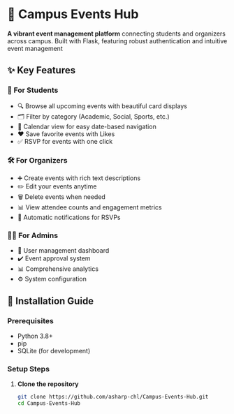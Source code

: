 # 🌟 Campus Events Hub

**A vibrant event management platform** connecting students and organizers across campus. Built with Flask, featuring robust authentication and intuitive event management

## ✨ Key Features

### 🎯 For Students
- 🔍 Browse all upcoming events with beautiful card displays
- 🗂️ Filter by category (Academic, Social, Sports, etc.)
- 📅 Calendar view for easy date-based navigation
- ❤️ Save favorite events with Likes
- ✅ RSVP for events with one click

### 🛠️ For Organizers
- ➕ Create events with rich text descriptions
- ✏️ Edit your events anytime
- 🗑️ Delete events when needed
- 📊 View attendee counts and engagement metrics
- 🔔 Automatic notifications for RSVPs

### 👨‍💻 For Admins
- 👥 User management dashboard
- ✔️ Event approval system
- 📊 Comprehensive analytics
- ⚙️ System configuration

## 🚀 Installation Guide

### Prerequisites
- Python 3.8+
- pip
- SQLite (for development)

### Setup Steps

1. **Clone the repository**
   ```bash
   git clone https://github.com/asharp-chl/Campus-Events-Hub.git
   cd Campus-Events-Hub
